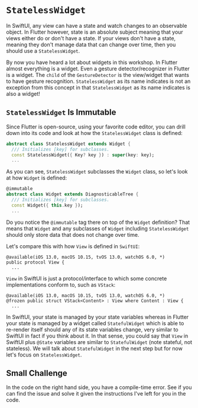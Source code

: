 # `StatelessWidget`

In SwiftUI, any view can have a state and watch changes to an observable object. In Flutter however, state is an absolute subject meaning that your views either do or don't have a state. If your views don't have a state, meaning they don't manage data that can change over time, then you should use a `StatelessWidget`.

By now you have heard a lot about widgets in this workshop. In Flutter almost everything is a widget. Even a gesture detector/recognizer in Flutter is a widget. The `child` of the `GestureDetector` is the view/widget that wants to have gesture recognition. `StatelessWidget` as its name indicates is not an exception from this concept in that `StatelessWidget` as its name indicates is also a widget!

## `StatelessWidget` Is Immutable

Since Flutter is open-source, using your favorite code editor, you can drill down into its code and look at how the `StatelessWidget` class is defined:

```dart
abstract class StatelessWidget extends Widget {
  /// Initializes [key] for subclasses.
  const StatelessWidget({ Key? key }) : super(key: key);
  ...
```

As you can see, `StatelessWidget` subclasses the `Widget` class, so let's look at how `Widget` is defined:

```dart
@immutable
abstract class Widget extends DiagnosticableTree {
  /// Initializes [key] for subclasses.
  const Widget({ this.key });
  ...
```

Do you notice the `@immutable` tag there on top of the `Widget` definition? That means that `Widget` and any subclasses of `Widget` including `StatelessWidget` should only store data that does not change over time.

Let's compare this with how `View` is defined in `SwiftUI`:

```
@available(iOS 13.0, macOS 10.15, tvOS 13.0, watchOS 6.0, *)
public protocol View {
  ...
```

`View` in SwiftUI is just a protocol/interface to which some concrete implementations conform to, such as `VStack`:

```
@available(iOS 13.0, macOS 10.15, tvOS 13.0, watchOS 6.0, *)
@frozen public struct VStack<Content> : View where Content : View {
  ...
```

In SwiftUI, your state is managed by your state variables whereas in Flutter your state is managed by a widget called `StatefulWidget` which is able to re-render itself should any of its state variables change, very similar to SwiftUI in fact if you think about it. In that sense, you could say that `View` in SwiftUI plus `@State` variables are similar to `StatefulWidget` (note stateful, not stateless). We will talk about `StatefulWidget` in the next step but for now let's focus on `StatelessWidget`.

## Small Challenge

In the code on the right hand side, you have a compile-time error. See if you can find the issue and solve it given the instructions I've left for you in the code.